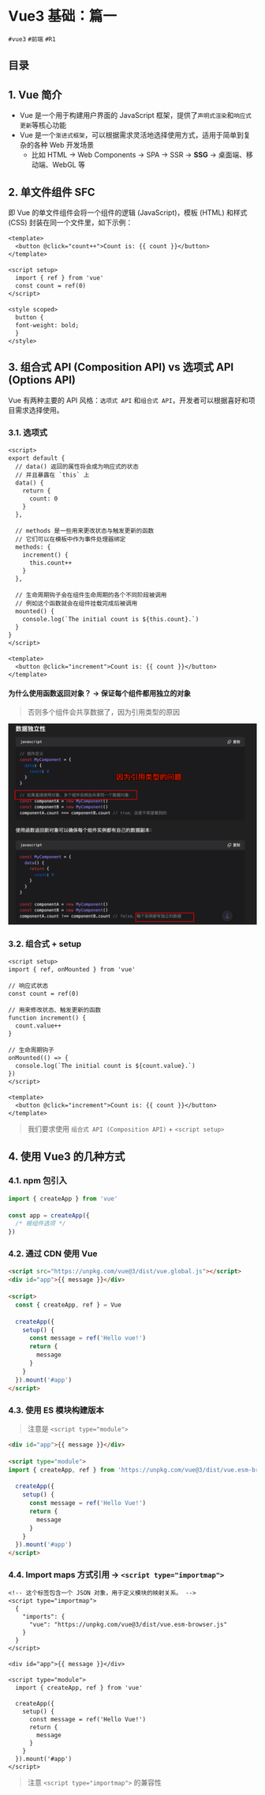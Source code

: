 
# Vue3 基础：篇一

`#vue3` `#前端` `#R1` 


## 目录
<!-- toc -->
 ## 1. Vue 简介 

- Vue 是一个用于构建用户界面的 JavaScript 框架，提供了`声明式渲染`和`响应式更新`等核心功能
- Vue 是一个`渐进式框架`，可以根据需求灵活地选择使用方式，适用于简单到复杂的各种 Web 开发场景
	- 比如 HTML → Web Components → SPA → SSR → **SSG** →   桌面端、移动端、WebGL 等

## 2. 单文件组件 SFC

即 Vue 的单文件组件会将一个组件的逻辑 (JavaScript)，模板 (HTML) 和样式 (CSS) 封装在同一个文件里，如下示例：

```vue
<template>
  <button @click="count++">Count is: {{ count }}</button>
</template>

<script setup>
  import { ref } from 'vue'
  const count = ref(0)
</script>

<style scoped>
  button {
  font-weight: bold;
  }
</style>
```

## 3. 组合式 API (Composition API) vs 选项式 API (Options API)

Vue 有两种主要的 API 风格：`选项式 API` 和`组合式 API`，开发者可以根据喜好和项目需求选择使用。

### 3.1. 选项式 

```vue
<script>
export default {
  // data() 返回的属性将会成为响应式的状态
  // 并且暴露在 `this` 上
  data() {
    return {
      count: 0
    }
  },

  // methods 是一些用来更改状态与触发更新的函数
  // 它们可以在模板中作为事件处理器绑定
  methods: {
    increment() {
      this.count++
    }
  },

  // 生命周期钩子会在组件生命周期的各个不同阶段被调用
  // 例如这个函数就会在组件挂载完成后被调用
  mounted() {
    console.log(`The initial count is ${this.count}.`)
  }
}
</script>

<template>
  <button @click="increment">Count is: {{ count }}</button>
</template>
```

#### 为什么使用函数返回对象？ → 保证每个组件都用独立的对象

> 否则多个组件会共享数据了，因为引用类型的原因

![图片&文件](./files/20241127-6.png)

### 3.2. 组合式 + setup

```vue
<script setup>
import { ref, onMounted } from 'vue'

// 响应式状态
const count = ref(0)

// 用来修改状态、触发更新的函数
function increment() {
  count.value++
}

// 生命周期钩子
onMounted(() => {
  console.log(`The initial count is ${count.value}.`)
})
</script>

<template>
  <button @click="increment">Count is: {{ count }}</button>
</template>
```

> 我们要求使用 `组合式 API (Composition API)` + `<script setup>`

## 4. 使用 Vue3 的几种方式

### 4.1. npm 包引入

```js
import { createApp } from 'vue'

const app = createApp({
  /* 根组件选项 */
})
```

### 4.2. 通过 CDN 使用 Vue

```html
<script src="https://unpkg.com/vue@3/dist/vue.global.js"></script>
<div id="app">{{ message }}</div>

<script>
  const { createApp, ref } = Vue

  createApp({
    setup() {
      const message = ref('Hello vue!')
      return {
        message
      }
    }
  }).mount('#app')
</script>
```

### 4.3. 使用 ES 模块构建版本

> 注意是 `<script type="module">`

```html
<div id="app">{{ message }}</div>

<script type="module">
import { createApp, ref } from 'https://unpkg.com/vue@3/dist/vue.esm-browser.js'

  createApp({
    setup() {
      const message = ref('Hello Vue!')
      return {
        message
      }
    }
  }).mount('#app')
</script>
```

### 4.4. Import maps 方式引用  →  `<script type="importmap">`

```vue hl:2
<!-- 这个标签包含一个 JSON 对象，用于定义模块的映射关系。 -->
<script type="importmap">
  {
    "imports": {
      "vue": "https://unpkg.com/vue@3/dist/vue.esm-browser.js"
    }
  }
</script>

<div id="app">{{ message }}</div>

<script type="module">
  import { createApp, ref } from 'vue'

  createApp({
    setup() {
      const message = ref('Hello Vue!')
      return {
        message
      }
    }
  }).mount('#app')
</script>
```

> 注意 `<script type="importmap">` 的兼容性

